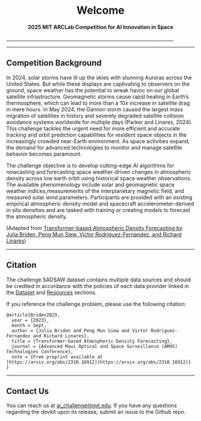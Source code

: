 <div align="center">

# Welcome
**2025 MIT ARCLab Competition for AI Innovation in Space**

</div>
______________________________________________________________________

<!--
<p align="center">
  <a href="https://splid-devkit.readthedocs.io/en/latest/installation.html">Installation</a> •
  <a href="https://splid-devkit.readthedocs.io/en/latest/dataset.html">SPLID Dataset</a> •
  <a href="https://github.com/ARCLab-MIT/splid-devkit">Development Kit</a> •
  <a href="https://splid-devkit.readthedocs.io/en/latest/metric.html">Metric</a> <br>
  <a href="https://www.researchgate.net/publication/374083350_AI_SSA_Challenge_Problem_Satellite_Pattern-of-Life_Characterization_Dataset_and_Benchmark_Suite">Paper</a> •
  <a href="https://splid-devkit.readthedocs.io/en/latest/resources.html">Resources</a> •
  <a href="https://splid-devkit.readthedocs.io/en/latest/README.html">Documentation</a> •
  <a href="https://eval.ai/web/challenges/challenge-page/2164/overview">Challenge</a>
  
</p>

[![Python](https://img.shields.io/badge/python-%20%203.11-blue.svg)]()
[![Documentation Status](https://readthedocs.org/projects/splid-devkit/badge/?version=latest)](https://splid-devkit.readthedocs.io/en/latest/?badge=latest)
[![License](https://img.shields.io/badge/license-MIT-blue.svg)]()

______________________________________________________________________
<div align="left">
  
## Getting started
The Satellite Pattern-of-Life Identification Dataset (SPLID) can be downloaded from <a href="https://www.dropbox.com/scl/fo/jt5h1f82iycjb8elybmlz/h?rlkey=bjcmny486ddf7m0j7b9uok9ww&dl=0">here</a>. You can find installation instructions for the development toolkit (devkit) on the [installation page](https://splid-devkit.readthedocs.io/en/latest/installation.html), and detailed information about the dataset is available on the [dataset page](https://splid-devkit.readthedocs.io/en/latest/dataset.html).

For those interested in participating in the satellite pattern-of-life identification challenge, please refer to the competition [landing page](https://eval.ai/web/challenges/challenge-page/2164/overview) for complete details.

To get acquainted with the SPLID development toolkit, we recommend following these steps:
- <b>Read the SPLID Paper:</b> Start by reading the paper on the [Satellite Pattern-of-Life Characterization Dataset and Benchmark Suite](https://www.researchgate.net/publication/374083350_AI_SSA_Challenge_Problem_Satellite_Pattern-of-Life_Characterization_Dataset_and_Benchmark_Suite).
- <b>Explore Dataset Descriptions:</b> Review comprehensive descriptions of the [SPLID dataset](https://splid-devkit.readthedocs.io/en/latest/dataset.html) to understand its nuances.
- <b>Setup Toolkit and Dataset:</b> Follow the step-by-step instructions provided on the [installation page](https://splid-devkit.readthedocs.io/en/latest/installation.html) to set up the devkit and dataset.
- <b>Tutorials to Get Started:</b> We've prepared tutorials in the [baseline_submissions folder](https://github.com/ARCLab-MIT/splid-devkit/tree/main/baseline_submissions), each covering essential topics:
    - `data_visualization.ipynb`: This tutorial guides you on loading, manipulating, and visualizing the training data and labels.
    - `heuristic_baseline.ipynb`: Here, you'll find a tutorial demonstrating the baseline heuristic solution. It explains the heuristic approach, illustrates how performance is measured, and provides visualizations of the results.
    - `ml_baseline.ipynb`: This tutorial takes you through the development of the baseline machine learning solution. It describes the training workflow, showcases how performance is assessed, and offers visualizations of the results.

-->
______________________________________________________________________

<div align="left">

## Competition Background

In 2024, solar storms have lit up the skies with stunning Auroras across the United States. But while these displays are captivating to observers on the ground, space weather has the potential to wreak havoc on our global satellite infrastructure. Geomagnetic storms cause rapid heating in Earth’s thermosphere, which can lead to more than a 10x increase in satellite drag in mere hours. In May 2024, the Gannon storm caused the largest mass migration of satellites in history and severely degraded satellite collision avoidance systems worldwide for multiple days (Parker and Linares, 2024). This challenge tackles the urgent need for more efficient and accurate tracking and orbit prediction capabilities for resident space objects in the increasingly crowded near-Earth environment. As space activities expand, the demand for advanced technologies to monitor and manage satellite behavior becomes paramount. 

The challenge objective is to develop cutting-edge AI algorithms for nowcasting and forecasting space weather-driven changes in atmospheric density across low earth orbit using historical space weather observations. The available phenomenology include solar and geomagnetic space weather indices,measurements of the interplanetary magnetic field, and measured solar wind parameters. Participants are provided with an existing empirical atmospheric density model and spacecraft accelerometer-derived in situ densities and are tasked with training or creating models to forecast the atmospheric density.

(Adapted from [Transformer-based Atmospheric Density Forecasting by Julia Briden, Peng Mun Siew, Victor Rodriguez-Fernandez, and Richard Linares](https://arxiv.org/abs/2310.16912))

______________________________________________________________________

## Citation
The challenge SADSAW dataset contains multiple data sources and should be credited in accordance with the policies of each data provider linked in the [Dataset](https://2025-ai-challenge.readthedocs.io/en/latest/dataset.html) and [Resources](https://2025-ai-challenge.readthedocs.io/en/latest/resources.html) sections. 

If you reference the challenge problem, please use the following citation:
```
@article{Briden2023,
  year = {2023},
  month = Sept,
  author = {Julia Briden and Peng Mun Siew and Victor Rodriguez-Fernandez and Richard Linares},
  title = {Transformer-based Atmospheric Density Forecasting},
  journal = {Advanced Maui Optical and Space Surveillance (AMOS) Technologies Conference},
  note = {Free preprint available at [https://arxiv.org/abs/2310.16912](https://arxiv.org/abs/2310.16912)}
}
```
______________________________________________________________________

## Contact Us

You can reach us at ai_challenge@mit.edu.
If you have any questions regarding the devkit upon its release, submit an issue to the Github repo.

</div>